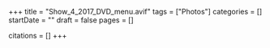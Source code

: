 +++
title = "Show_4_2017_DVD_menu.avif"
tags = ["Photos"]
categories = []
startDate = ""
draft = false
pages = []

citations = []
+++
